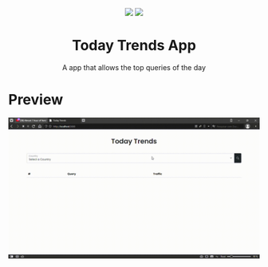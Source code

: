 <p align="center">
  <img src="https://logospng.org/download/react/logo-react-256.png" />
  <img src="https://logospng.org/download/node-js/logo-node-js-256.png" />
</p>

<h1 align="center">Today Trends App</h1>
<p align="center">A app that allows the top queries of the day</p>

# Preview
![PagePreview](https://github.com/nailtonvital/today-trends-app/blob/master/preview.gif)
